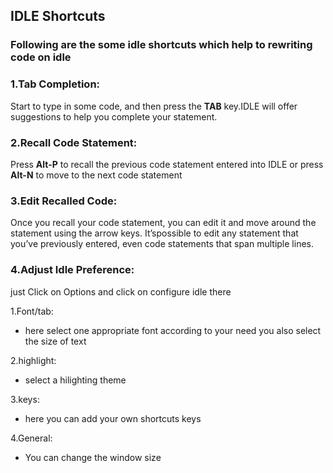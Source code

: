 ## IDLE Shortcuts

### Following are the some idle shortcuts which help to rewriting code on idle


### 1.Tab Completion:
Start to type in some code, and then press the **TAB** key.IDLE will offer suggestions to help you complete your statement.

### 2.Recall Code Statement:

  Press **Alt-P** to recall the previous code statement entered into IDLE or press **Alt-N** to move to the next code statement

### 3.Edit Recalled Code:

  Once you recall your code statement, you can edit it and move around the statement using the arrow keys.
  It’spossible to edit any statement that you’ve previously entered, even code statements that span multiple lines.

### 4.Adjust Idle Preference:

 just Click on Options and click on configure idle there

1.Font/tab:
  - here select one appropriate font according to your need you also select the size of text

2.highlight:
 - select a hilighting theme

3.keys:
 - here you can add your own shortcuts keys

4.General:
- You can change the window size
